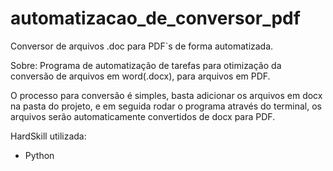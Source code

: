 # automatizacao_de_conversor_pdf
Conversor de arquivos .doc para PDF`s de forma automatizada.

Sobre:
Programa de automatização de tarefas para otimização da conversão de arquivos em word(.docx), para arquivos em PDF.

O processo para conversão é simples, basta adicionar os arquivos em docx na pasta do projeto, e em seguida rodar o programa através do terminal, 
os arquivos serão automaticamente convertidos de docx para PDF.

HardSkill utilizada:
* Python
